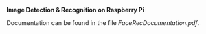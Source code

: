 
**Image Detection & Recognition on Raspberry Pi**


Documentation can be found in the file _FaceRecDocumentation.pdf_.

